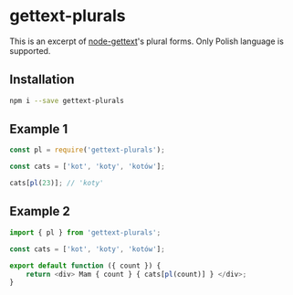 # gettext-plurals

This is an excerpt of [node-gettext](https://github.com/alexanderwallin/node-gettext)'s plural forms. Only Polish language is supported.

## Installation

```sh
npm i --save gettext-plurals
```

## Example 1

```js
const pl = require('gettext-plurals');

const cats = ['kot', 'koty', 'kotów'];

cats[pl(23)]; // 'koty' 
```

## Example 2

```js
import { pl } from 'gettext-plurals';

const cats = ['kot', 'koty', 'kotów'];

export default function ({ count }) {
    return <div> Mam { count } { cats[pl(count)] } </div>;
}
```
